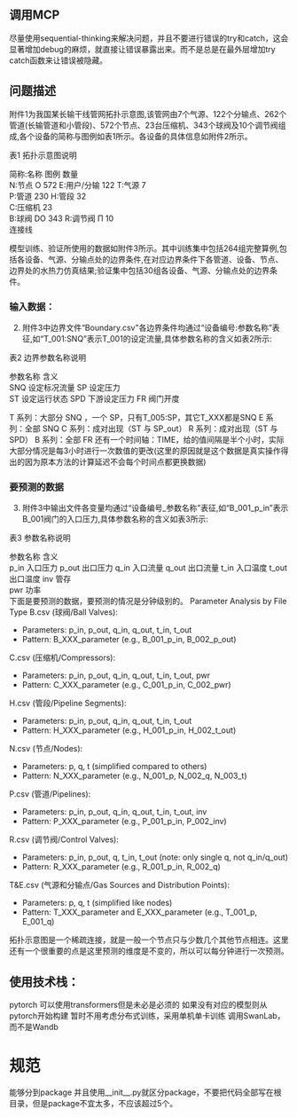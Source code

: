 ## 调用MCP
尽量使用sequential-thinking来解决问题，并且不要进行错误的try和catch，这会显著增加debug的麻烦，就直接让错误暴露出来。而不是总是在最外层增加try catch函数来让错误被隐藏。

## 问题描述
附件1为我国某长输干线管网拓扑示意图,该管网由7个气源、122个分输点、262个管道(长输管道和小管段)、572个节点、23台压缩机、343个球阀及10个调节阀组成,各个设备的简称与图例如表1所示。各设备的具体信息如附件2所示。

表1 拓扑示意图说明

  简称:名称  	图例  	数量  
  N:节点   	Ο   	572 
  E:用户/分输	    	122 
  T:气源   	    	7   
  P:管道   	    	230 
  H:管段   	    	32  
  C:压缩机  	    	23  
  B:球阀   	DO  	343 
  R:调节阀  	Π   	10  
  连接线    	    	    

模型训练、验证所使用的数据如附件3所示。其中训练集中包括264组完整算例,包括各设备、气源、分输点处的边界条件,在对应边界条件下各管道、设备、节点、边界处的水热力仿真结果;验证集中包括30组各设备、气源、分输点处的边界条件。

### 输入数据：
2. 附件3中边界文件“Boundary.csv"各边界条件均通过“设备编号:参数名称”表征,如“T_001:SNQ”表示T_001的设定流量,具体参数名称的含义如表2所示:

表2 边界参数名称说明

  参数名称	含义    
  SNQ 	设定标况流量
  SP  	设定压力  
  ST  	设定运行状态
  SPD 	下游设定压力
  FR  	阀门开度  

T 系列：大部分 SNQ ，一个 SP，只有T_005:SP，其它T_XXX都是SNQ
E 系列：全部 SNQ
C 系列：成对出现（ST 与 SP_out）
R 系列：成对出现（ST 与 SPD）
B 系列：全部 FR
还有一个时间轴：TIME，给的值间隔是半个小时，实际大部分情况是每3小时进行一次数值的更改(这里的原因就是这个数据是真实操作得出的因为原本方法的计算延迟不会每个时间点都更换数据)

### 要预测的数据

3. 附件3中输出文件各变量均通过“设备编号_参数名称”表征,如“B_001_p_in”表示B_001阀门的入口压力,具体参数名称的含义如表3所示:

表3 参数名称说明

  参数名称 	含义  
  p_in 	入口压力
  p_out	出口压力
  q_in 	入口流量
  q_out	出口流量
  t_in 	入口温度
  t_out	出口温度
  inv  	管存  
  pwr  	功率  
下面是要预测的数据，要预测的情况是分钟级别的。
Parameter Analysis by File Type
  B.csv (球阀/Ball Valves):
  - Parameters: p_in, p_out, q_in, q_out, t_in, t_out
  - Pattern: B_XXX_parameter (e.g., B_001_p_in, B_002_p_out)

  C.csv (压缩机/Compressors):
  - Parameters: p_in, p_out, q_in, q_out, t_in, t_out, pwr
  - Pattern: C_XXX_parameter (e.g., C_001_p_in, C_002_pwr)
  
  H.csv (管段/Pipeline Segments):
  - Parameters: p_in, p_out, q_in, q_out, t_in, t_out
  - Pattern: H_XXX_parameter (e.g., H_001_p_in, H_002_t_out)

  N.csv (节点/Nodes):
  - Parameters: p, q, t (simplified compared to others)
  - Pattern: N_XXX_parameter (e.g., N_001_p, N_002_q, N_003_t)

  P.csv (管道/Pipelines):
  - Parameters: p_in, p_out, q_in, q_out, t_in, t_out, inv
  - Pattern: P_XXX_parameter (e.g., P_001_p_in, P_002_inv)

  R.csv (调节阀/Control Valves):
  - Parameters: p_in, p_out, q, t_in, t_out (note: only single q, not q_in/q_out)
  - Pattern: R_XXX_parameter (e.g., R_001_p_in, R_002_q)

  T&E.csv (气源和分输点/Gas Sources and Distribution Points):
  - Parameters: p, q, t (simplified like nodes)
  - Pattern: T_XXX_parameter and E_XXX_parameter (e.g., T_001_p, E_001_q)

拓扑示意图是一个稀疏连接，就是一般一个节点只与少数几个其他节点相连。这里还有一个很重要的点是这里预测的维度是不变的，所以可以每分钟进行一次预测。




## 使用技术栈：
pytorch
可以使用transformers但是未必是必须的
如果没有对应的模型则从pytorch开始构建
暂时不用考虑分布式训练，采用单机单卡训练
调用SwanLab，而不是Wandb

# 规范
能够分到package 并且使用__init__.py就区分package，不要把代码全部写在根目录，但是package不宜太多，不应该超过5个。

